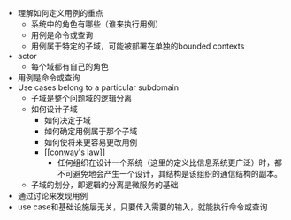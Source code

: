- 理解如何定义用例的重点
	- 系统中的角色有哪些（谁来执行用例）
	- 用例是命令或查询
	- 用例属于特定的子域，可能被部署在单独的bounded contexts
- actor
	- 每个域都有自己的角色
- 用例是命令或查询
- Use cases belong to a particular subdomain
	- 子域是整个问题域的逻辑分离
	- 如何设计子域
		- 如何决定子域
		- 如何确定用例属于那个子域
		- 如何使将来更容易更改用例
		- [[conway's law]]
			- 任何组织在设计一个系统（这里的定义比信息系统更广泛）时，都不可避免地会产生一个设计，其结构是该组织的通信结构的副本。
	- 子域的划分，即逻辑的分离是微服务的基础
- 通过讨论来发现用例
- use case和基础设施层无关，只要传入需要的输入，就能执行命令或查询